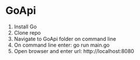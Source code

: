 # GoApi

1. Install Go
2. Clone repo
3. Navigate to GoApi folder on command line
4. On command line enter: go run main.go
5. Open browser and enter url: http://localhost:8080
